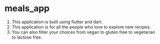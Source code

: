 # meals_app

1. This application is built using flutter and dart.
2. This application is for all the people who love to explore new recipes.
3. You can also filter your choices from vegan to gluten free to vegetarian to lactose free.
